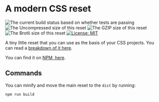 # A modern CSS reset

![The current build status based on whether tests are passing](https://api.travis-ci.org/hankchizljaw/modern-css-reset.svg?branch=master)
![The Uncompressed size of this reset](http://img.badgesize.io/https://unpkg.com/modern-css-reset?label=Uncompressed%20Size)
![The GZIP size of this reset](http://img.badgesize.io/https://unpkg.com/modern-css-reset?compression=gzip&label=GZIP%20Size)
![The Brotli size of this reset](http://img.badgesize.io/https://unpkg.com/modern-css-reset?compression=brotli&label=Brotli%20Size)
[![License: MIT](https://img.shields.io/badge/License-MIT-blue.svg)](https://opensource.org/licenses/MIT)

A tiny little reset that you can use as the basis of your CSS projects. You can read a [breakdown of it here](https://hankchizljaw.com/wrote/a-modern-css-reset/).

You can find it on [NPM, here](https://www.npmjs.com/package/modern-css-reset).

## Commands

You can minify and move the main reset to the `dist` by running:

```bash
npm run build
```
